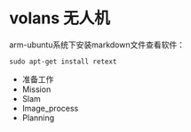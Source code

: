 # volans 无人机
arm-ubuntu系统下安装markdown文件查看软件：
```
sudo apt-get install retext
```
- 准备工作
- Mission
- Slam
- Image_process
- Planning

